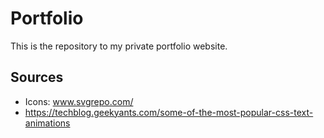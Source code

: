 # Portfolio
This is the repository to my private portfolio website.

## Sources
- Icons: www.svgrepo.com/ 
- https://techblog.geekyants.com/some-of-the-most-popular-css-text-animations 
